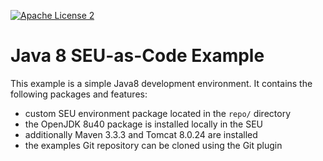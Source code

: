 [![Apache License 2](http://img.shields.io/badge/license-ASF2-blue.svg)](https://github.com/seu-as-code/seu-as-code.examples/blob/master/LICENSE)

# Java 8 SEU-as-Code Example

This example is a simple Java8 development environment. It contains the following packages and features:
- custom SEU environment package located in the `repo/` directory
- the OpenJDK 8u40 package is installed locally in the SEU
- additionally Maven 3.3.3 and Tomcat 8.0.24 are installed
- the examples Git repository can be cloned using the Git plugin
